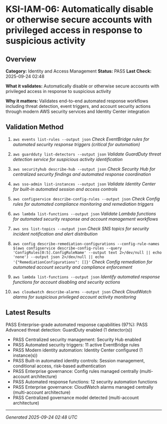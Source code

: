 # KSI-IAM-06: Automatically disable or otherwise secure accounts with privileged access in response to suspicious activity

## Overview

**Category:** Identity and Access Management
**Status:** PASS
**Last Check:** 2025-09-24 02:48

**What it validates:** Automatically disable or otherwise secure accounts with privileged access in response to suspicious activity

**Why it matters:** Validates end-to-end automated response workflows including threat detection, event triggers, and account security actions through modern AWS security services and Identity Center integration

## Validation Method

1. `aws events list-rules --output json`
   *Check EventBridge rules for automated security response triggers (critical for automation)*

2. `aws guardduty list-detectors --output json`
   *Validate GuardDuty threat detection service for suspicious activity identification*

3. `aws securityhub describe-hub --output json`
   *Check Security Hub for centralized security findings and automated response coordination*

4. `aws sso-admin list-instances --output json`
   *Validate Identity Center for built-in automated session and access controls*

5. `aws configservice describe-config-rules --output json`
   *Check Config rules for automated compliance monitoring and remediation triggers*

6. `aws lambda list-functions --output json`
   *Validate Lambda functions for automated security response and account management workflows*

7. `aws sns list-topics --output json`
   *Check SNS topics for security incident notification and alert distribution*

8. `aws config describe-remediation-configurations --config-rule-names $(aws configservice describe-config-rules --query 'ConfigRules[0:5].ConfigRuleName' --output text 2>/dev/null || echo 'none') --output json 2>/dev/null || echo '{"RemediationConfigurations": []}'`
   *Check Config remediation for automated account security and compliance enforcement*

9. `aws lambda list-functions --output json`
   *Identify automated response functions for account disabling and security actions*

10. `aws cloudwatch describe-alarms --output json`
   *Check CloudWatch alarms for suspicious privileged account activity monitoring*

## Latest Results

PASS Enterprise-grade automated response capabilities (97%): PASS Advanced threat detection: GuardDuty enabled (1 detector(s))
- PASS Centralized security management: Security Hub enabled
- PASS Automated security triggers: 11 active EventBridge rules
- PASS Modern identity automation: Identity Center configured (1 instance(s))
- PASS Built-in automated identity controls: Session management, conditional access, risk-based authentication
- PASS Enterprise governance: Config rules managed centrally (multi-account architecture)
- PASS Automated response functions: 12 security automation functions
- PASS Enterprise governance: CloudWatch alarms managed centrally (multi-account architecture)
- PASS Centralized governance model detected (multi-account architecture)

---
*Generated 2025-09-24 02:48 UTC*